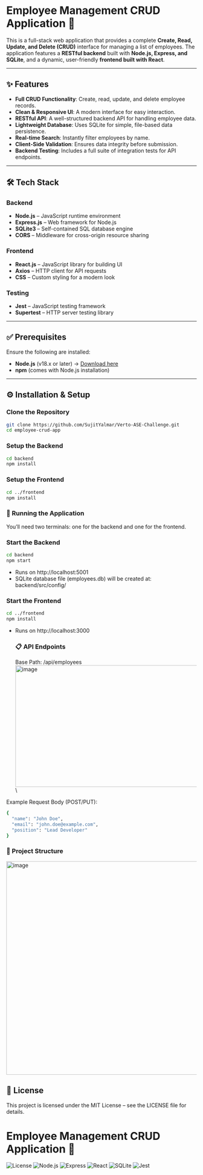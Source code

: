 # Employee Management CRUD Application 🚀

This is a full-stack web application that provides a complete **Create, Read, Update, and Delete (CRUD)** interface for managing a list of employees. The application features a **RESTful backend** built with **Node.js, Express, and SQLite**, and a dynamic, user-friendly **frontend built with React**.

---

## ✨ Features

- **Full CRUD Functionality**: Create, read, update, and delete employee records.  
- **Clean & Responsive UI**: A modern interface for easy interaction.  
- **RESTful API**: A well-structured backend API for handling employee data.  
- **Lightweight Database**: Uses SQLite for simple, file-based data persistence.  
- **Real-time Search**: Instantly filter employees by name.  
- **Client-Side Validation**: Ensures data integrity before submission.  
- **Backend Testing**: Includes a full suite of integration tests for API endpoints.  

---

## 🛠️ Tech Stack

### Backend
- **Node.js** – JavaScript runtime environment  
- **Express.js** – Web framework for Node.js  
- **SQLite3** – Self-contained SQL database engine  
- **CORS** – Middleware for cross-origin resource sharing  

### Frontend
- **React.js** – JavaScript library for building UI  
- **Axios** – HTTP client for API requests  
- **CSS** – Custom styling for a modern look  

### Testing
- **Jest** – JavaScript testing framework  
- **Supertest** – HTTP server testing library  

---

## ✅ Prerequisites
Ensure the following are installed:

- **Node.js** (v18.x or later) → [Download here](https://nodejs.org/)  
- **npm** (comes with Node.js installation)  

---

## ⚙️ Installation & Setup

### Clone the Repository
```bash
git clone https://github.com/SujitYalmar/Verto-ASE-Challenge.git
cd employee-crud-app
```
### Setup the Backend
```bash
cd backend
npm install
```
### Setup the Frontend
```bash
cd ../frontend
npm install
```
### 🚀 Running the Application
You’ll need two terminals: one for the backend and one for the frontend.

### Start the Backend
```bash
cd backend
npm start
```
- Runs on http://localhost:5001
- SQLite database file (employees.db) will be created at:
 backend/src/config/

### Start the Frontend
```bash
cd ../frontend
npm install
```
- Runs on http://localhost:3000

  ### 📋 API Endpoints
  Base Path: /api/employees\
 <img width="893" height="321" alt="image" src="https://github.com/user-attachments/assets/1efef819-ce4f-4f55-95ec-8ddeb041f9ef" />\

Example Request Body (POST/PUT):
```bash
{
  "name": "John Doe",
  "email": "john.doe@example.com",
  "position": "Lead Developer"
}
```
### 📁 Project Structure
<img width="671" height="563" alt="image" src="https://github.com/user-attachments/assets/a9817739-9ed5-41b9-9592-d582e7acbe59" />

## 📜 License

This project is licensed under the MIT License – see the LICENSE file for details.

# Employee Management CRUD Application 🚀

![License](https://img.shields.io/badge/license-MIT-green.svg)
![Node.js](https://img.shields.io/badge/Node.js-18.x-brightgreen?logo=node.js&logoColor=white)
![Express](https://img.shields.io/badge/Express.js-Backend-blue?logo=express&logoColor=white)
![React](https://img.shields.io/badge/React-Frontend-61DAFB?logo=react&logoColor=white)
![SQLite](https://img.shields.io/badge/SQLite-Database-003B57?logo=sqlite&logoColor=white)
![Jest](https://img.shields.io/badge/Tests-Jest-orange?logo=jest&logoColor=white)
